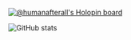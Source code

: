 [![@humanafterall's Holopin board](https://holopin.me/humanafterall)](https://holopin.io/@humanafterall)

![GitHub stats](https://github-readme-stats.vercel.app/api?yom4n=CharalambosIoannou&show_icons=true&theme=tokyonight)

<!--
**SparshMc07/SparshMc07** is a ✨ _special_ ✨ repository because its `README.md` (this file) appears on your GitHub profile.

Here are some ideas to get you started:

- 🔭 I’m currently working on ...
- 🌱 I’m currently learning ...
- 👯 I’m looking to collaborate on ...
- 🤔 I’m looking for help with ...
- 💬 Ask me about ...
- 📫 How to reach me: ...
- 😄 Pronouns: ...
- ⚡ Fun fact: ...
-->
